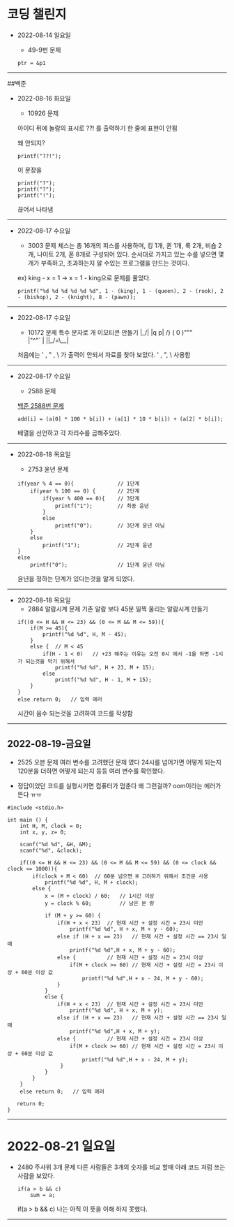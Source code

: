 # 코딩 챌린지 

* 2022-08-14 일요일
    + 49-9번 문제

    ```
    ptr = &p1
    ```
********

##백준

* 2022-08-16 화요일
    + 10926 문제

    아이디 뒤에 놀람의 표시로 ??! 를 출력하기
    한 줄에 표현이 안됨

    왜 안되지?
    ```
    printf("??!");
    ```
    이 문장을 
    ```
    printf("?");
    printf("?");
    printf("!");
    ```
    끊어서 나타냄
******************
* 2022-08-17 수요일
    + 3003 문제
    체스는 총 16개의 피스를 사용하며, 킹 1개, 퀸 1개, 룩 2개, 비숍 2개, 나이트 2개, 폰 8개로 구성되어 있다.
    순서대로 가지고 있는 수를 넣으면 몇개가 부족하고, 초과하는지 알 수있는 프로그램을 만드는 것이다.

    ex) king - x = 1 -> x = 1 - king으로 문제를 풀었다.
    ```
    printf("%d %d %d %d %d %d", 1 - (king), 1 - (queen), 2 - (rook), 2 - (bishop), 2 - (knight), 8 - (pawn));
    ```
*************** 
* 2022-08-17 수요일
    + 10172 문제
    특수 문자로 개 이모티콘 만들기
    |\_/|
    |q p|   /}
    ( 0 )"""\
    |"^"`    |
    ||_/=\\__|

    처음에는 ' , " , \ 가 출력이 안되서 자료를 찾아 보았다.
    \' , \", \\ 사용함
*********
* 2022-08-17 수요일
    + 2588 문제

    [백준 2588번 문제](https://www.acmicpc.net/problem/2588, "2588 link")

    ```
    add[i] = (a[0] * 100 * b[i]) + (a[1] * 10 * b[i]) + (a[2] * b[i]);
    ```

    배열을 선언하고 각 자리수를 곱해주었다.
*********
* 2022-08-18 목요일
    + 2753 윤년 문제

    ``` 
    if(year % 4 == 0){              // 1단계
        if(year % 100 == 0) {       // 2단계
            if(year % 400 == 0){    // 3단계
                printf("1");        // 최종 윤년
            }
            else
                printf("0");        // 3단계 윤년 아님
        }
        else
            printf("1");            // 2단계 윤년
    }
    else 
        printf("0");                // 1단계 윤년 아님
    ```
    윤년을 정하는 단계가 있다는것을 알게 되었다.
**********
* 2022-08-18 목요일
    + 2884 알람시계 문제
    기존 알람 보다 45분 일찍 울리는 알람시계 만들기
    ```
    if((0 <= H && H <= 23) && (0 <= M && M <= 59)){    
        if(M >= 45){
            printf("%d %d", H, M - 45);
        }
        else {  // M < 45
            if(H - 1 < 0)   // +23 해주는 이유는 오전 0시 에서 -1을 하면 -1시가 되는것을 막기 위해서
                printf("%d %d", H + 23, M + 15);
            else
                printf("%d %d", H - 1, M + 15);
        }
    }
    else return 0;   // 입력 에러
    ```
    시간이 음수 되는것을 고려하여 코드를 작성함
**********
## 2022-08-19-금요일
*  2525 오븐 문제
    여러 변수를 고려했던 문제 였다
    24시를 넘어가면 어떻게 되는지
    120분을 더하면 어떻게 되는지 등등 여러 변수를 확인했다.

* 정답이었던 코드를 실행시키면 컴퓨터가 멈춘다 왜 그런걸까? oom이라는 에러가 뜬다 ㅠㅠ

```
#include <stdio.h>

int main () {
    int H, M, clock = 0;
    int x, y, z= 0;

    scanf("%d %d", &H, &M);
    scanf("%d", &clock);

    if((0 <= H && H <= 23) && (0 <= M && M <= 59) && (0 <= clock && clock <= 1000)){    
        if(clock + M < 60)  // 60분 넘으면 H 고려하기 위해서 조건문 사용
            printf("%d %d", H, M + clock);
        else {
            x = (M + clock) / 60;   // 1시간 이상
            y = clock % 60;         // 남은 분 량 

            if (M + y >= 60) {
                if(H + x < 23)  // 현재 시간 + 설정 시간 = 23시 미만 
                    printf("%d %d", H + x, M + y - 60);
                else if (H + x == 23)   // 현재 시간 + 설정 시간 == 23시 일 때
                    printf("%d %d",H + x, M + y - 60);
                else {          // 현재 시간 + 설정 시간 = 23시 이상
                    if(M + clock >= 60) // 현재 시간 + 설정 시간 = 23시 이상 + 60분 이상 값
                        printf("%d %d",H + x - 24, M + y - 60);
                }
            }
            else {
                if(H + x < 23)  // 현재 시간 + 설정 시간 = 23시 미만 
                    printf("%d %d", H + x, M + y);
                else if (H + x == 23)   // 현재 시간 + 설정 시간 == 23시 일 때
                    printf("%d %d",H + x, M + y);
                else {          // 현재 시간 + 설정 시간 = 23시 이상
                    if(M + clock >= 60) // 현재 시간 + 설정 시간 = 23시 이상 + 60분 이상 값
                        printf("%d %d",H + x - 24, M + y);
                 }
            }   
        }
    }
    else return 0;   // 입력 에러

   return 0;
}
```
*********
# 2022-08-21 일요일
* 2480 주사위 3개 문제
    다른 사람들은 3개의 숫자를 비교 할때 아래 코드 처럼 쓰는 사람을 보았다.
    ```
    if(a > b && c)
        sum = a;
    ```
    if(a > b && c) 나는 아직 이 뜻을 이해 하지 못했다.
********
    
